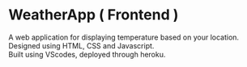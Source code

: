 # WeatherApp ( Frontend )
A web application for displaying temperature based on your location.\
Designed using HTML, CSS and Javascript.\
Built using VScodes, deployed through heroku.
